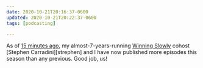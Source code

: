 ```yaml
---
date: 2020-10-21T20:16:37-0600
updated: 2020-10-21T20:22:37-0600
tags: [podcasting]

---
```


As of [15 minutes ago][8.19], my almost-7-years-running [Winning Slowly][ws] cohost [Stephen Carradini][strephen] and I have now published more episodes this season than any previous. Good job, us!

[8.19]: https://winningslowly.org/8.19/
[ws]: https://winningslowly.org
[stephen]: https://stephencarradini.com